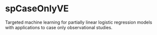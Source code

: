 # spCaseOnlyVE
Targeted machine learning for partially linear logistic regression models with applications to case only observational studies.
